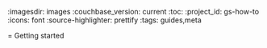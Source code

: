 :imagesdir: images
:couchbase_version: current
:toc:
:project_id: gs-how-to
:icons: font
:source-highlighter: prettify
:tags: guides,meta

= Getting started
